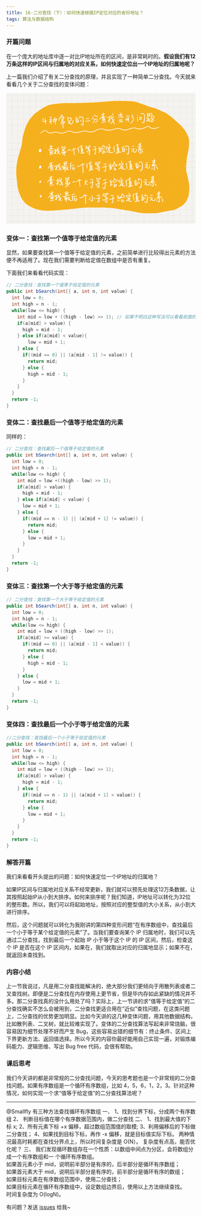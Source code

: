 ```yaml
---
title: 16-二分查找（下）：如何快速根据IP定位对应的省份地址？
tags: 算法与数据结构
---
```


### 开篇问题

在一个庞大的地址库中逐一对比IP地址所在的区间，是非常耗时的。**假设我们有12万条这样的IP区间与归属地的对应关系，如何快速定位出一个IP地址的归属地呢？**

上一篇我们介绍了有关二分查找的原理，并且实现了一种简单二分查找。今天就来看看几个关于二分查找的变体问题：

![binarySearchVariant](/images/algorithm/binarySearchVariant.png)

### 变体一：查找第一个值等于给定值的元素

显然，如果要查找第一个值等于给定值的元素，之前简单进行比较得出元素的方法便不再适用了。现在我们需要判断给定值在数组中是否有重复。

下面我们来看看代码实现：

```java
// 二分查找：查找第一个值等于给定值的元素
public int bSearch(int[] a, int n, int value) {
  int low = 0;
  int high = n - 1;
  while(low <= high) {
    int mid = low + ((high - low) >> 1); // 如果不明白这种写法可以看看前面的一篇文章
    if(a[mid] > value) {
      high = mid - 1;
    } else if(a[mid] < value){
        low = mid + 1;
    } else {
      if((mid == 0) || (a[mid - 1] != value)) {
        return mid;
      } else {
        high = mid - 1;
      }
    }
  }
  return -1;
}
```

### 变体二：查找最后一个值等于给定值的元素

同样的：

```java
// 二分查找：查找最后一个值等于给定值的元素
public int bSearch(int[] a, int n, int value) {
  int low = 0;
  int high = n - 1;
  while(low <= high) {
    int mid = low +((high - low) >> 1);
    if(a[mid] > value) {
      high = mid - 1;
    } else if(a[mid] < value) {
      low = mid + 1;
    } else {
      if((mid == n - 1) || (a[mid + 1] != value)) {
        return mid;
      } else {
        low = mid + 1;
      }
    }
  }
  return -1;
}
```

### 变体三：查找第一个大于等于给定值的元素

```java
// 二分查找：查找第一个大于等于给定值的元素
public int bSearch(int[] a, int n, int value) {
  int low = 0;
  int high = n - 1;
  while(low <= high) {
    int mid = low + ((high - low) >> 1);
    if(a[mid] >= value) {
      if((mid == 0) || (a[mid - 1] < value)) {
        return mid;
      } else {
        high = mid - 1;
      }
    } else {
      low = mid + 1;
    }
  }
  return -1;
}
```

### 变体四：查找最后一个小于等于给定值的元素

```java
//二分查找：查找最后一个小于等于给定值的元素
public int bSearch(int[] a, int n, int value) {
  int low = 0;
  int high = n - 1;
  while(low <= high) {
    int mid = low + ((high - low) >> 1);
    if(a[mid] > value) {
      high = mid - 1;
    } else {
      if((mid == n - 1) || (a[mid + 1] > value)) {
        return mid;
      } else {
        low = mid + 1;
      }
    }
  }
  return -1;
}
```

### 解答开篇

我们来看看开头提出的问题：如何快速定位一个IP地址的归属地？

如果IP区间与归属地对应关系不经常更新，我们就可以预先处理这12万条数据，让其按照起始IP从小到大排序。如何来排序呢？我们知道，IP地址可以转化为32位的整形数。所以，我们可以将起始地址，按照对应的整型值的大小关系，从小到大进行排序。

然后，这个问题就可以转化为我刚讲的第四种变形问题“在有序数组中，查找最后一个小于等于某个给定值的元素”了。当我们要查询某个 IP 归属地时，我们可以先通过二分查找，找到最后一个起始 IP 小于等于这个 IP 的 IP 区间，然后，检查这个 IP 是否在这个 IP 区间内，如果在，我们就取出对应的归属地显示；如果不在，就返回未查找到。

### 内容小结

上一节我说过，凡是用二分查找能解决的，绝大部分我们更倾向于用散列表或者二叉查找树。即便是二分查找在内存使用上更节省，但是毕内存如此紧缺的情况并不多。那二分查找真的没什么用处了吗？实际上，上一节讲的求“值等于给定值”的二分查找确实不怎么会被用到，二分查找更适合用在“近似”查找问题，在这类问题上，二分查找的优势更加明显。比如今天讲的这几种变体问题，用其他数据结构，比如散列表、二叉树，就比较难实现了。变体的二分查找算法写起来非常烧脑，很容易因为细节处理不好而产生 Bug，这些容易出错的细节有：终止条件、区间上下界更新方法、返回值选择。所以今天的内容你最好能用自己实现一遍，对锻炼编码能力、逻辑思维、写出 Bug free 代码，会很有帮助。

### 课后思考

我们今天讲的都是非常规的二分查找问题，今天的思考题也是一个非常规的二分查找问题。如果有序数组是一个循环有序数组，比如 4，5，6，1，2，3。针对这种情况，如何实现一个求“值等于给定值”的二分查找算法呢？

---
@Smallfly
有三种方法查找循环有序数组
一、
1、找到分界下标，分成两个有序数组
2、 判断目标值在哪个有序数据范围内，做二分查找
二、
1、找到最大值的下标 x;
2、所有元素下标 +x 偏移，超过数组范围值的取模;
3、利用偏移后的下标做二分查找；
4、如果找到目标下标，再作 -x 偏移，就是目标值实际下标。
两种情况最高时耗都在查找分界点上，所以时间复杂度是 O(N）。
复杂度有点高，能否优化呢？
三、
我们发现循环数组存在一个性质：以数组中间点为分区，会将数组分成一个有序数组和一
个循环有序数组。  
如果首元素小于 mid，说明前半部分是有序的，后半部分是循环有序数组；  
如果首元素大于 mid，说明后半部分是有序的，前半部分是循环有序的数组；  
如果目标元素在有序数组范围中，使用二分查找；  
如果目标元素在循环有序数组中，设定数组边界后，使用以上方法继续查找。  
时间复杂度为 O(logN)。  

有问题？发送 [issues](http://syt-honey.github.io/about/) 给我~
